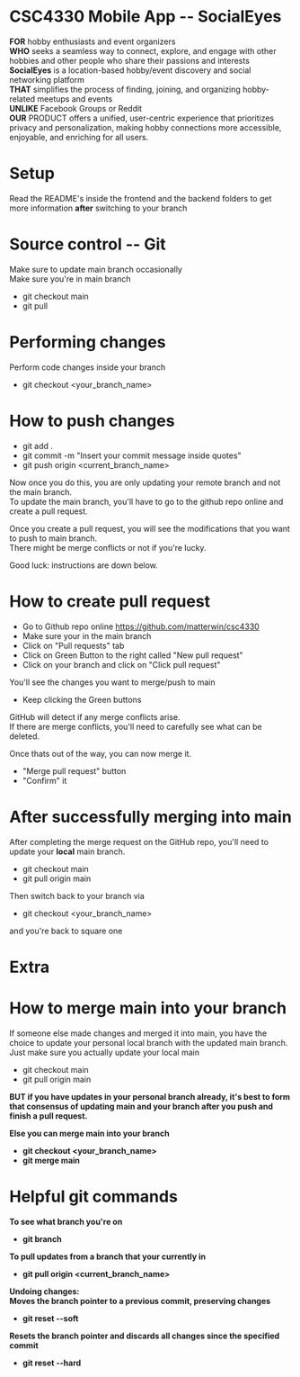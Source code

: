 # CSC4330 Mobile App -- SocialEyes

<b>FOR</b> hobby enthusiasts and event organizers <br/>
<b>WHO</b> seeks a seamless way to connect, explore, and engage with other hobbies and other people who share their passions and interests <br/>
<b>SocialEyes</b> is a location-based hobby/event discovery and social networking platform <br/>
<b>THAT</b> simplifies the process of finding, joining, and organizing hobby-related meetups and events <br/>
<b>UNLIKE</b> Facebook Groups or Reddit <br/>
<b>OUR</b> PRODUCT offers a unified, user-centric experience that prioritizes privacy and personalization, making hobby connections more accessible, enjoyable, and enriching for all users. <br/>

# Setup
Read the README's inside the frontend and the backend folders to get more information <b>after</b> switching to your branch

# Source control -- Git

Make sure to update main branch occasionally<br/>
Make sure you're in main branch
- git checkout main 
- git pull


# Performing changes

Perform code changes inside your branch
- git checkout <your_branch_name>


# How to push changes
- git add .
- git commit -m "Insert your commit message inside quotes"
- git push origin <current_branch_name>

Now once you do this, you are only updating your remote branch and not the main branch.</br>
To update the main branch, you'll have to go to the github repo online and create a pull request.</br>

Once you create a pull request, you will see the modifications that you want to push to main branch.</br>
There might be merge conflicts or not if you're lucky.<br/>

Good luck: instructions are down below.


# How to create pull request
- Go to Github repo online https://github.com/matterwin/csc4330
- Make sure your in the main branch
- Click on "Pull requests" tab
- Click on Green Button to the right called "New pull request"
- Click on your branch and click on "Click pull request"

You'll see the changes you want to merge/push to main
- Keep clicking the Green buttons

GitHub will detect if any merge conflicts arise.<br/>
If there are merge conflicts, you'll need to carefully see what can be deleted.<br/>

Once thats out of the way, you can now merge it.
- "Merge pull request" button
- "Confirm" it


# After successfully merging into main

After completing the merge request on the GitHub repo, you'll need to update your <b>local</b> main branch.
- git checkout main
- git pull origin main

Then switch back to your branch via
- git checkout <your_branch_name>

and you're back to square one


# Extra
# How to merge main into your branch

If someone else made changes and merged it into main, you have the choice to update your personal local branch with the updated main branch.<br/>
Just make sure you actually update your local main
- git checkout main
- git pull origin main

<b>BUT<b> if you have updates in your personal branch already, it's best to form that consensus of updating main and your branch after you push and finish a pull request.

Else you can merge main into your branch
- git checkout <your_branch_name>
- git merge main

# Helpful git commands

To see what branch you're on
- git branch

To pull updates from a branch that your currently in
- git pull origin <current_branch_name>

Undoing changes:</br>
Moves the branch pointer to a previous commit, preserving changes
- git reset --soft <commit>

Resets the branch pointer and discards all changes since the specified commit
- git reset --hard <commit>